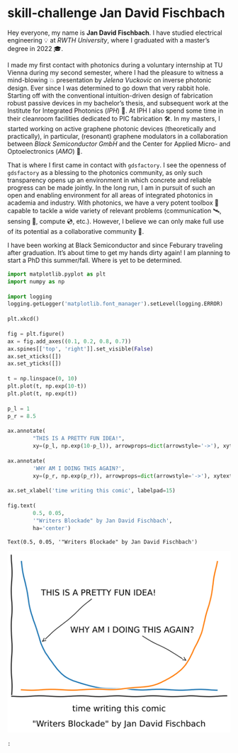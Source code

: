 # skill-challenge Jan David Fischbach

<!-- WARNING: THIS FILE WAS AUTOGENERATED! DO NOT EDIT! -->

Hey everyone, my name is **Jan David Fischbach**. I have studied
electrical engineering 💡 at *RWTH University*, where I graduated with a
master’s degree in 2022 🎓.

I made my first contact with photonics during a voluntary internship at
TU Vienna during my second semester, where I had the pleasure to witness
a mind-blowing 💥 presentation by *Jelena Vuckovic* on inverse photonic
design. Ever since I was determined to go down that very rabbit hole.
Starting off with the conventional intuition-driven design of
fabrication robust passive devices in my bachelor’s thesis, and
subsequent work at the Institute for Integrated Photonics (*IPH*) 🥼. At
IPH I also spend some time in their cleanroom facilities dedicated to
PIC fabrication 🛠️. In my masters, I started working on active graphene
photonic devices (theoretically and practically), in particular,
(resonant) graphene modulators in a collaboration between *Black
Semiconductor GmbH* and the Center for Applied Micro- and
Optoelectronics (*AMO*) 🔦.

That is where I first came in contact with `gdsfactory`. I see the
openness of `gdsfactory` as a blessing to the photonics community, as
only such transparency opens up an environment in which concrete and
reliable progress can be made jointly. In the long run, I am in pursuit
of such an open and enabling environment for all areas of integrated
photonics in academia and industry. With photonics, we have a very
potent toolbox 🧰 capable to tackle a wide variety of relevant problems
(communication 🛰️, sensing 🧬, compute 💿, etc.). However, I believe we
can only make full use of its potential as a collaborative community 🤝.

I have been working at Black Semiconductor and since Feburary traveling
after graduation. It’s about time to get my hands dirty again! I am
planning to start a PhD this summer/fall. Where is yet to be determined.

``` python
import matplotlib.pyplot as plt
import numpy as np

import logging
logging.getLogger('matplotlib.font_manager').setLevel(logging.ERROR)

plt.xkcd()

fig = plt.figure()
ax = fig.add_axes((0.1, 0.2, 0.8, 0.7))
ax.spines[['top', 'right']].set_visible(False)
ax.set_xticks([])
ax.set_yticks([])

t = np.linspace(0, 10)
plt.plot(t, np.exp(10-t))
plt.plot(t, np.exp(t))

p_l = 1
p_r = 8.5

ax.annotate(
        "THIS IS A PRETTY FUN IDEA!",
        xy=(p_l, np.exp(10-p_l)), arrowprops=dict(arrowstyle='->'), xytext=(p_l, 2*np.exp(10-p_l)))

ax.annotate(
        'WHY AM I DOING THIS AGAIN?',
        xy=(p_r, np.exp(p_r)), arrowprops=dict(arrowstyle='->'), xytext=(2.5, 2*np.exp(p_r)))

ax.set_xlabel('time writing this comic', labelpad=15)

fig.text(
        0.5, 0.05,
        '"Writers Blockade" by Jan David Fischbach',
        ha='center')
```

    Text(0.5, 0.05, '"Writers Blockade" by Jan David Fischbach')

![](index_files/figure-commonmark/cell-2-output-2.png)

    : 
